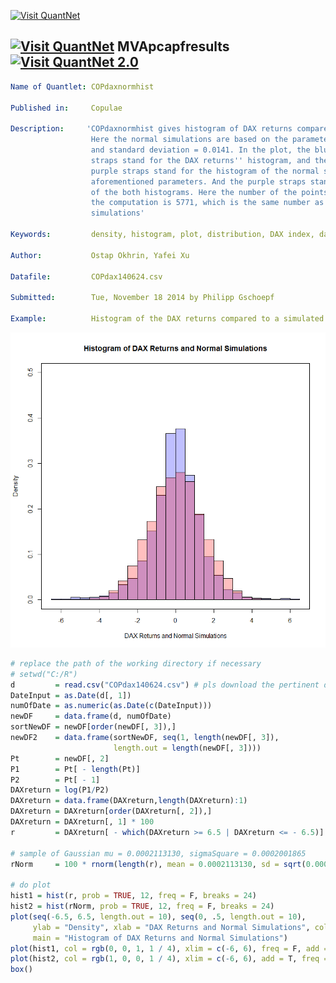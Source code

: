 
[<img src="https://github.com/QuantLet/Styleguide-and-FAQ/blob/master/pictures/banner.png" width="880" alt="Visit QuantNet">](http://quantlet.de/index.php?p=info)

## [<img src="https://github.com/QuantLet/Styleguide-and-Validation-procedure/blob/master/pictures/qloqo.png" alt="Visit QuantNet">](http://quantlet.de/) **MVApcapfresults** [<img src="https://github.com/QuantLet/Styleguide-and-Validation-procedure/blob/master/pictures/QN2.png" width="60" alt="Visit QuantNet 2.0">](http://quantlet.de/d3/ia)

```yaml
Name of Quantlet: COPdaxnormhist
 
Published in:     Copulae

Description:     'COPdaxnormhist gives histogram of DAX returns compared to the normal CDF.
                  Here the normal simulations are based on the parameters that mean = 0.0002
                  and standard deviation = 0.0141. In the plot, the blue straps plus the purple
                  straps stand for the DAX returns'' histogram, and the pink straps plus the 
                  purple straps stand for the histogram of the normal simulations with the 
                  aforementioned parameters. And the purple straps stand for the overlapped parts
                  of the both histograms. Here the number of the points of the time series used in
                  the computation is 5771, which is the same number as the number of the normal 
                  simulations'
  
Keywords:         density, histogram, plot, distribution, DAX index, daily, normal, CDF

Author:           Ostap Okhrin, Yafei Xu

Datafile:         COPdax140624.csv

Submitted:        Tue, November 18 2014 by Philipp Gschoepf

Example:          Histogram of the DAX returns compared to a simulated normal sample.

```

![Picture1](COPdaxnormhist.png)

```r
# replace the path of the working directory if necessary
# setwd("C:/R") 
d         = read.csv("COPdax140624.csv") # pls download the pertinent data set.
DateInput = as.Date(d[, 1])
numOfDate = as.numeric(as.Date(c(DateInput)))
newDF     = data.frame(d, numOfDate)
sortNewDF = newDF[order(newDF[, 3]),]
newDF2    = data.frame(sortNewDF, seq(1, length(newDF[, 3]),
                       length.out = length(newDF[, 3])))
Pt        = newDF[, 2]
P1        = Pt[ - length(Pt)]
P2        = Pt[ - 1]
DAXreturn = log(P1/P2)
DAXreturn = data.frame(DAXreturn,length(DAXreturn):1)
DAXreturn = DAXreturn[order(DAXreturn[, 2]),]
DAXreturn = DAXreturn[, 1] * 100
r         = DAXreturn[ - which(DAXreturn >= 6.5 | DAXreturn <= - 6.5)]

# sample of Gaussian mu = 0.0002113130, sigmaSquare = 0.0002001865
rNorm     = 100 * rnorm(length(r), mean = 0.0002113130, sd = sqrt(0.0002001865))

# do plot
hist1 = hist(r, prob = TRUE, 12, freq = F, breaks = 24) 
hist2 = hist(rNorm, prob = TRUE, 12, freq = F, breaks = 24) 
plot(seq(-6.5, 6.5, length.out = 10), seq(0, .5, length.out = 10),
     ylab = "Density", xlab = "DAX Returns and Normal Simulations", col = "White", 
	 main = "Histogram of DAX Returns and Normal Simulations")
plot(hist1, col = rgb(0, 0, 1, 1 / 4), xlim = c(-6, 6), freq = F, add = T)  
plot(hist2, col = rgb(1, 0, 0, 1 / 4), xlim = c(-6, 6), add = T, freq = F)  
box()




```
